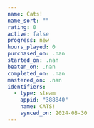 ```yaml
---
name: Cats!
name_sort: ""
rating: 0
active: false
progress: new
hours_played: 0
purchased_on: .nan
started_on: .nan
beaten_on: .nan
completed_on: .nan
mastered_on: .nan
identifiers:
  - type: steam
    appid: "388840"
    name: CATS!
    synced_on: 2024-08-30
---
```

